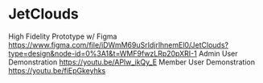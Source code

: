 # JetClouds
High Fidelity Prototype w/ Figma https://www.figma.com/file/iDWmM69uSrIdjrlhnemEl0/JetClouds?type=design&node-id=0%3A1&t=WMF9fwzLRp20pXRI-1
Admin User Demonstration https://youtu.be/APlw_ikQy_E
Member User Demonstration https://youtu.be/fiEpGkeyhks
